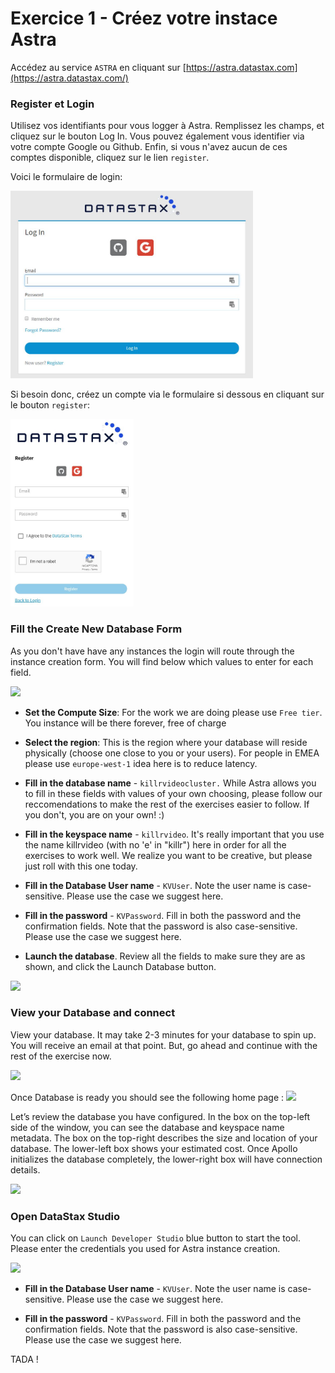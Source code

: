 # Exercice 1 - Créez votre instace Astra


Accédez au service `ASTRA` en cliquant sur [https://astra.datastax.com](https://astra.datastax.com/)

### Register et Login

Utilisez vos identifiants pour vous logger à Astra. Remplissez les champs, et cliquez sur le bouton Log In.
Vous pouvez également vous identifier via votre compte Google ou Github.
Enfin, si vous n'avez aucun de ces comptes disponible, cliquez sur le lien `register`.

Voici le formulaire de login:

<img src="https://github.com/Ben-dse/cassandra-workshop-online/blob/master/images/astra_login.JPG" height="300" />

Si besoin donc, créez un compte via le formulaire si dessous  en cliquant sur le bouton `register`:

<img src="https://github.com/Ben-dse/cassandra-workshop-online/blob/master/images/astra_register.JPG" height="300" />


### Fill the Create New Database Form

As you don't have have any instances the login will route through the instance creation form. You will find below which values to enter for each field.

<img src="https://raw.githubusercontent.com/DataStax-Academy/cassandra-workshop-online/master/images/03.png" height="400" />


- **Set the Compute Size**: For the work we are doing please use `Free tier`. You instance will be there forever, free of charge

- **Select the region**: This is the region where your database will reside physically (choose one close to you or your users). For people in EMEA please use `europe-west-1` idea here is to reduce latency.

- **Fill in the database name** - `killrvideocluster.` While Astra allows you to fill in these fields with values of your own choosing, please follow our reccomendations to make the rest of the exercises easier to follow. If you don't, you are on your own! :)

- **Fill in the keyspace name** - `killrvideo`. It's really important that you use the name killrvideo (with no 'e' in "killr") here in order for all the exercises to work well. We realize you want to be creative, but please just roll with this one today.

- **Fill in the Database User name** - `KVUser`. Note the user name is case-sensitive. Please use the case we suggest here.

- **Fill in the password** - `KVPassword`. Fill in both the password and the confirmation fields. Note that the password is also case-sensitive. Please use the case we suggest here.

- **Launch the database**. Review all the fields to make sure they are as shown, and click the Launch Database button.


<img src="https://raw.githubusercontent.com/DataStax-Academy/cassandra-workshop-online/master/images/04.png" height="300" />


### View your Database and connect

View your database. It may take 2-3 minutes for your database to spin up. You will receive an email at that point. But, go ahead and continue with the rest of the exercise now.

<img src="https://raw.githubusercontent.com/DataStax-Academy/cassandra-workshop-online/master/images/05.png" height="300" />


Once Database is ready you should see the following home page :
<img src="https://raw.githubusercontent.com/DataStax-Academy/cassandra-workshop-online/master/images/06.png" height="100" />


Let’s review the database you have configured. In the box on the top-left side of the window, you can see the database and keyspace name metadata. The box on the top-right describes the size and location of your database. The lower-left box shows your estimated cost. Once Apollo initializes the database completely, the lower-right box will have connection details.

<img src="https://raw.githubusercontent.com/DataStax-Academy/cassandra-workshop-online/master/images/07.png" height="100" />


### Open DataStax Studio


You can click on `Launch Developer Studio` blue button to start the tool. Please enter the credentials you used for Astra instance creation.

<img src="https://raw.githubusercontent.com/DataStax-Academy/cassandra-workshop-online/master/images/08.png" height="300" />


- **Fill in the Database User name** - `KVUser`. Note the user name is case-sensitive. Please use the case we suggest here.

- **Fill in the password** - `KVPassword`. Fill in both the password and the confirmation fields. Note that the password is also case-sensitive. Please use the case we suggest here.

TADA !


